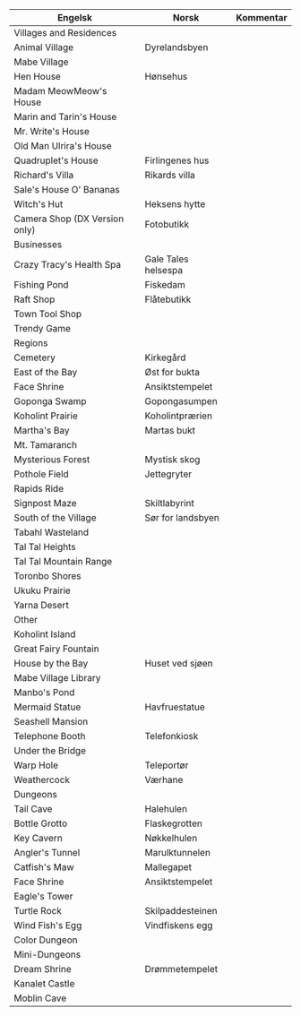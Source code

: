 | Engelsk                       | Norsk               | Kommentar |
|-------------------------------|---------------------|-----------|
| Villages and Residences       |                     |           |
| Animal Village                | Dyrelandsbyen       |           |
| Mabe Village                  |                     |           |
| Hen House                     | Hønsehus            |           |
| Madam MeowMeow's House        |                     |           |
| Marin and Tarin's House       |                     |           |
| Mr. Write's House             |                     |           |
| Old Man Ulrira's House        |                     |           |
| Quadruplet's House            | Firlingenes hus     |           |
| Richard's Villa               | Rikards villa       |           |
| Sale's House O' Bananas       |                     |           |
| Witch's Hut                   | Heksens hytte       |           |
| Camera Shop (DX Version only) | Fotobutikk          |           |
| Businesses                    |                     |           |
| Crazy Tracy's Health Spa      | Gale Tales helsespa |           |
| Fishing Pond                  | Fiskedam            |           |
| Raft Shop                     | Flåtebutikk         |           |
| Town Tool Shop                |                     |           |
| Trendy Game                   |                     |           |
| Regions                       |                     |           |
| Cemetery                      | Kirkegård           |           |
| East of the Bay               | Øst for bukta       |           |
| Face Shrine                   | Ansiktstempelet     |           |
| Goponga Swamp                 | Gopongasumpen       |           |
| Koholint Prairie              | Koholintprærien     |           |
| Martha's Bay                  | Martas bukt         |           |
| Mt. Tamaranch                 |                     |           |
| Mysterious Forest             | Mystisk skog        |           |
| Pothole Field                 | Jettegryter         |           |
| Rapids Ride                   |                     |           |
| Signpost Maze                 | Skiltlabyrint       |           |
| South of the Village          | Sør for landsbyen   |           |
| Tabahl Wasteland              |                     |           |
| Tal Tal Heights               |                     |           |
| Tal Tal Mountain Range        |                     |           |
| Toronbo Shores                |                     |           |
| Ukuku Prairie                 |                     |           |
| Yarna Desert                  |                     |           |
| Other                         |                     |           |
| Koholint Island               |                     |           |
| Great Fairy Fountain          |                     |           |
| House by the Bay              | Huset ved sjøen     |           |
| Mabe Village Library          |                     |           |
| Manbo's Pond                  |                     |           |
| Mermaid Statue                | Havfruestatue       |           |
| Seashell Mansion              |                     |           |
| Telephone Booth               | Telefonkiosk        |           |
| Under the Bridge              |                     |           |
| Warp Hole                     | Teleportør          |           |
| Weathercock                   | Værhane             |           |
| Dungeons                      |                     |           |
| Tail Cave                     | Halehulen           |           |
| Bottle Grotto                 | Flaskegrotten       |           |
| Key Cavern                    | Nøkkelhulen         |           |
| Angler's Tunnel               | Marulktunnelen      |           |
| Catfish's Maw                 | Mallegapet          |           |
| Face Shrine                   | Ansiktstempelet     |           |
| Eagle's Tower                 |                     |           |
| Turtle Rock                   | Skilpaddesteinen    |           |
| Wind Fish's Egg               | Vindfiskens egg     |           |
| Color Dungeon                 |                     |           |
| Mini-Dungeons                 |                     |           |
| Dream Shrine                  | Drømmetempelet      |           |
| Kanalet Castle                |                     |           |
| Moblin Cave                   |                     |           |
